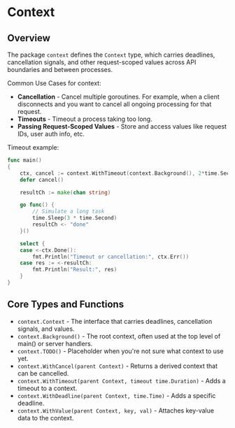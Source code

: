 # Context

## Overview
The package `context` defines the `Context` type, which carries deadlines, cancellation signals, and other request-scoped values across API boundaries and between processes.

Common Use Cases for context:
* **Cancellation** - Cancel multiple goroutines. For example, when a client disconnects and you want to cancel all ongoing processing for that request.
* **Timeouts** - Timeout a process taking too long.
* **Passing Request-Scoped Values** - Store and access values like request IDs, user auth info, etc.

Timeout example:
```go
func main()
{
    ctx, cancel := context.WithTimeout(context.Background(), 2*time.Second)
    defer cancel()

    resultCh := make(chan string)

    go func() {
        // Simulate a long task
        time.Sleep(3 * time.Second)
        resultCh <- "done"
    }()

    select {
    case <-ctx.Done():
        fmt.Println("Timeout or cancellation:", ctx.Err())
    case res := <-resultCh:
        fmt.Println("Result:", res)
    }
}
```

## Core Types and Functions
* `context.Context` - The interface that carries deadlines, cancellation signals, and values.
* `context.Background()` - The root context, often used at the top level of main() or server handlers.
* `context.TODO()` - Placeholder when you're not sure what context to use yet.
* `context.WithCancel(parent Context)` - Returns a derived context that can be cancelled.
* `context.WithTimeout(parent Context, timeout time.Duration)` - Adds a timeout to a context.
* `context.WithDeadline(parent Context, time.Time)` - Adds a specific deadline.
* `context.WithValue(parent Context, key, val)` - Attaches key-value data to the context.
